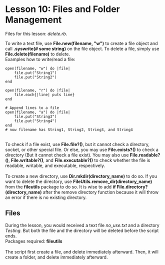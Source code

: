 # Lesson 10: Files and Folder Management
Files for this lesson: <i>delete.rb</i>.
<br>

To write a text file, use <b>File.new(filename, "w")</b> to create a file object and call <b>.syswrite(# some string)</b> on the file object. To delete a file, simply use <b>File.delete(filename)</b> to delete.
<br>
Examples how to write/read a file:
```
open(filename, "w") do |file|
	file.put("String1")
	file.put("String2")
end

open(filename, "r") do |file|
	file.each{|line| puts line}
end

# Append lines to a file
open(filename, "a") do |file|
	file.put("String3")
	file.put("String4")
end
# now filename has String1, String2, String3, and String4
```
<br>
To check if a file exist, use <b>File.file?()</b>, but it cannot check a directory, socket, or other special file. Or else, you may use <b>File.exists?()</b> to check a directory (But it cannot check a file exist). You may also use <b>File.readable?()</b>, <b>File.writable?()</b>, and <b>File.executable?()</b> to check whether the file is readable, writable, and executable, respectively.
<br><br>
To create a new directory, use <b>Dir.mkdir(directory_name)</b> to do so. If you want to delete the directory, use <b>FileUtils.remove_dir(directory_name)</b> from the <b>fileutils</b> package to do so. It is wise to add <b> if File.directory?(directory_name)</b> after the remove directory function because it will throw an error if there is no existing directory.

## Files
During the lesson, you would received a text file <i>no_use.txt</i> and a directory <i>Testing</i>. But both the file and the directory will be deleted before the script ends.
<br>
Packages required: <b>fileutils</b>
<br><br>
The script first create a file, and delete immediately afterward. Then, it will create a folder, and delete immediately afterward.
